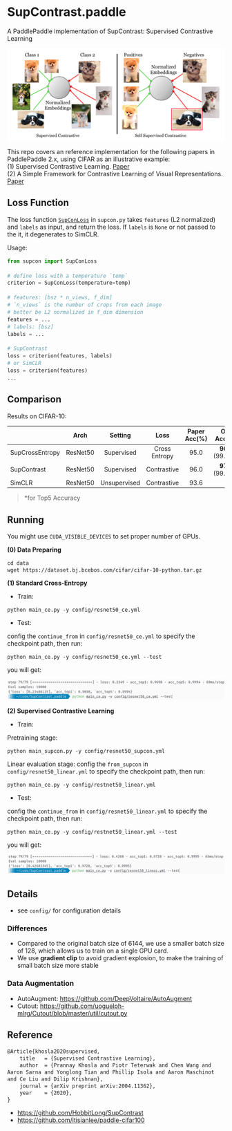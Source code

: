 # SupContrast.paddle
A PaddlePaddle implementation of SupContrast: Supervised Contrastive Learning

<p align="center">
  <img src="images/teaser.png" width="700">
</p>

This repo covers an reference implementation for the following papers in PaddlePaddle 2.x, using CIFAR as an illustrative example:  
(1) Supervised Contrastive Learning. [Paper](https://arxiv.org/abs/2004.11362)  
(2) A Simple Framework for Contrastive Learning of Visual Representations. [Paper](https://arxiv.org/abs/2002.05709)  

## Loss Function
The loss function [`SupConLoss`](https://github.com/paddorch/SupContrast.paddle/blob/main/src/models/supcon.py#L46) in `supcon.py` takes `features` (L2 normalized) and `labels` as input, and return the loss. If `labels` is `None` or not passed to the it, it degenerates to SimCLR.

Usage:
```python
from supcon import SupConLoss

# define loss with a temperature `temp`
criterion = SupConLoss(temperature=temp)

# features: [bsz * n_views, f_dim]
# `n_views` is the number of crops from each image
# better be L2 normalized in f_dim dimension
features = ...
# labels: [bsz]
labels = ...

# SupContrast
loss = criterion(features, labels)
# or SimCLR
loss = criterion(features)
...
```

## Comparison
Results on CIFAR-10:

|          |Arch | Setting | Loss | Paper Acc(%) | Our Acc(%) | abs. improv. |
|----------|:----:|:---:|:---:|:---:|:---:|:---:|
|  SupCrossEntropy | ResNet50 | Supervised   | Cross Entropy |  95.0  | **96.9** (99.94*) | 1.9 |
|  SupContrast     | ResNet50 | Supervised   | Contrastive   |  96.0  | **97.3** (99.95*) | 1.3 |
|  SimCLR          | ResNet50 | Unsupervised | Contrastive   |  93.6  |    -     |  -  |

> *for Top5 Accuracy

## Running
You might use `CUDA_VISIBLE_DEVICES` to set proper number of GPUs.

**(0) Data Preparing**
```
cd data
wget https://dataset.bj.bcebos.com/cifar/cifar-10-python.tar.gz
```

**(1) Standard Cross-Entropy**
- Train:
```
python main_ce.py -y config/resnet50_ce.yml
```

- Test:

config the `continue_from` in `config/resnet50_ce.yml` to specify the checkpoint path, then run:
```
python main_ce.py -y config/resnet50_ce.yml --test
```

you will get:

![](images/ce_test.png)

**(2) Supervised Contrastive Learning**  

- Train:

Pretraining stage:
```
python main_supcon.py -y config/resnet50_supcon.yml
```

Linear evaluation stage:
config the `from_supcon` in `config/resnet50_linear.yml` to specify the checkpoint path, then run:

```
python main_ce.py -y config/restnet50_linear.yml
```

- Test:

config the `continue_from` in `config/resnet50_linear.yml` to specify the checkpoint path, then run:
```
python main_ce.py -y config/restnet50_linear.yml --test
```

you will get:

![](images/supcon_test.png)


## Details
- see `config/` for configuration details

### Differences
- Compared to the original batch size of 6144, we use a smaller batch size of 128, which allows us to train on a single GPU card.
- We use **gradient clip** to avoid gradient explosion, to make the training of small batch size more stable

### Data Augmentation
- AutoAugment: https://github.com/DeepVoltaire/AutoAugment
- Cutout: https://github.com/uoguelph-mlrg/Cutout/blob/master/util/cutout.py

## Reference
```
@Article{khosla2020supervised,
    title   = {Supervised Contrastive Learning},
    author  = {Prannay Khosla and Piotr Teterwak and Chen Wang and Aaron Sarna and Yonglong Tian and Phillip Isola and Aaron Maschinot and Ce Liu and Dilip Krishnan},
    journal = {arXiv preprint arXiv:2004.11362},
    year    = {2020},
}
```
- https://github.com/HobbitLong/SupContrast
- https://github.com/itisianlee/paddle-cifar100
